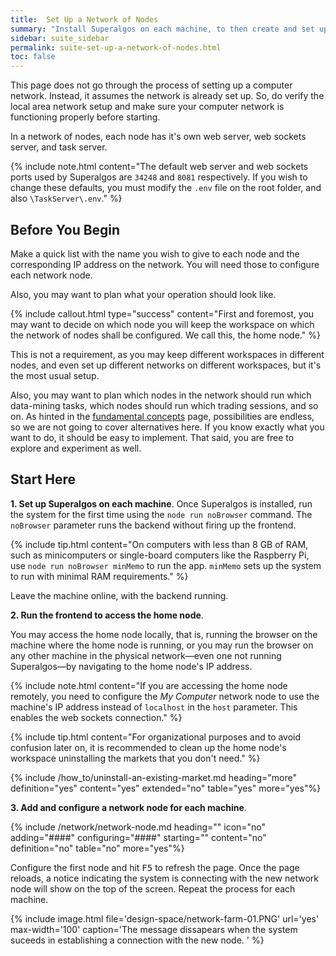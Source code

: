 ```yaml
---
title:  Set Up a Network of Nodes
summary: "Install Superalgos on each machine, to then create and set up a network node for each machine."
sidebar: suite_sidebar
permalink: suite-set-up-a-network-of-nodes.html
toc: false
---
```


This page does not go through the process of setting up a computer network. Instead, it assumes the network is already set up. So, do verify the local area network setup and make sure your computer network is functioning properly before starting. 

In a <a data-toggle="tooltip" data-original-title="{{site.data.network.network_of_nodes}}">network of nodes</a>, each node has it's own web server, web sockets server, and task server.

{% include note.html content="The default web server and web sockets ports used by Superalgos are ```34248``` and ```8081``` respectively. If you wish to change these defaults, you must modify the ```.env``` file on the root folder, and also ```\TaskServer\.env```." %}

## Before You Begin

Make a quick list with the name you wish to give to each <a data-toggle="tooltip" data-original-title="{{site.data.network.network_node}}">node</a> and the corresponding IP address on the network. You will need those to configure each network node. 

Also, you may want to plan what your operation should look like. 

{% include callout.html type="success" content="First and foremost, you may want to decide on which node you will keep the workspace on which the network of nodes shall be configured. We call this, the home node." %}

This is not a requirement, as you may keep different workspaces in different nodes, and even set up different networks on different workspaces, but it's the most usual setup.

Also, you may want to plan which nodes in the network should run which data-mining tasks, which nodes should run which trading sessions, and so on. As hinted in the [fundamental concepts](suite-fundamental-trading-farms-concepts.html) page, possibilities are endless, so we are not going to cover alternatives here. If you know exactly what you want to do, it should be easy to implement. That said, you are free to explore and experiment as well.

## Start Here

**1. Set up Superalgos on each machine**. Once Superalgos is installed, run the system for the first time using the ```node run noBrowser``` command. The ```noBrowser``` parameter runs the backend without firing up the frontend. 

{% include tip.html content="On computers with less than 8 GB of RAM, such as minicomputers or single-board computers like the Raspberry Pi, use ```node run noBrowser minMemo``` to run the app. ```minMemo``` sets up the system to run with minimal RAM requirements." %}

Leave the machine online, with the backend running.

**2. Run the frontend to access the <a data-toggle="tooltip" data-original-title="{{site.data.concetps.home_node}}">home node</a>**. 

You may access the home node locally, that is, running the browser on the machine where the home node is running, or you may run the browser on any other machine in the physical network&mdash;even one not running Superalgos&mdash;by navigating to the home node's IP address.

{% include note.html content="If you are accessing the home node remotely, you need to configure the *My Computer* network node to use the machine's IP address instead of ```localhost``` in the ```host``` parameter. This enables the web sockets connection." %}

{% include tip.html content="For organizational purposes and to avoid confusion later on, it is recommended to clean up the home node's workspace uninstalling the markets that you don't need." %}

{% include /how_to/uninstall-an-existing-market.md heading="more" definition="yes" content="yes" extended="no" table="yes" more="yes"%}

**3. Add and configure a network node for each machine**.

{% include /network/network-node.md heading="" icon="no" adding="####" configuring="####" starting="" content="no" definition="no" table="no" more="yes"%}

Configure the first node and hit <kbd>F5</kbd> to refresh the page. Once the page reloads, a notice indicating the system is connecting with the new network node will show on the top of the screen. Repeat the process for each machine.

{% include image.html file='design-space/network-farm-01.PNG' url='yes' max-width='100' caption='The message dissapears when the system suceeds in establishing a connection with the new node. ' %}